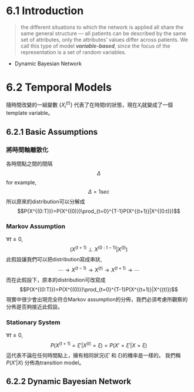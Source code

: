 # 6.1 Introduction
> the different situations to which the network is applied all share the same general structure — all patients can be described by the same set of attributes, only the attributes’ values differ across patients. We call this type of model **_variable-based_**, since the focus of the representation is a set of random variables.

- Dynamic Bayesian Network

# 6.2 Temporal Models
隨時間改變的一組變數 $\{X^{(t)}_i\}$ 代表了在時間$t$的狀態，現在$X_i$就變成了一個template variable。

## 6.2.1 Basic Assumptions
### 將時間軸離散化
各時間點之間的間隔
$$\Delta$$
for example,
$$\Delta=1sec$$
所以原來的distribution可以分解成
$$P(X^{(0:T)})=P(X^{(0)})\prod_{t=0}^{T-1}P(X^{(t+1)}|X^{(0:t)})$$

### Markov Assumption
$\forall t\geq0$,
$$(X^{(t+1)}\perp X^{(0:t-1)}|X^{(t)})$$
此假設讓我們可以把distribution寫成串狀,
$$\cdots\rightarrow X^{(t-1)}\rightarrow X^{(t)}\rightarrow X^{(t+1)}\rightarrow \cdots$$
而在此假設下，原本的distribution可改寫成
$$P(X^{(0:T)})=P(X^{(0)})\prod_{t=0}^{T-1}P(X^{(t+1)}|X^{(t)})$$
現實中很少會出現完全符合Markov assumption的分佈，我們必須考慮所觀察的分佈是否夠接近此假設。

### Stationary System
$\forall t\geq0$,
$$P(X^{(t+1)}=\xi'|X^{(t)}=\xi)=P(X'=\xi'|X=\xi)$$
這代表不論在任何時間點上，擁有相同狀況($\xi'$ 和 $\xi$)的機率是一樣的。
我們稱$P(X'|X)$ 分佈為transition model。

## 6.2.2 Dynamic Bayesian Network
